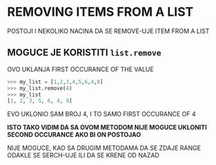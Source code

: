 # REMOVING ITEMS FROM A LIST

POSTOJI I NEKOLIKO NACINA DA SE REMOVE-UJE ITEM FROM A LIST

## MOGUCE JE KORISTITI `list.remove`

OVO UKLANJA FIRST OCCURANCE OF THE VALUE

```py
>>> my_list = [1,2,3,4,5,6,4,8]
>>> my_list.remove(4)
>>> my_list
[1, 2, 3, 5, 6, 4, 8]
```

EVO UKLONIO SAM BROJ 4, I TO SAMO FIRST OCCURANCE OF 4

**ISTO TAKO VIDIM DA SA OVOM METODOM NIJE MOGUCE UKLONITI SECOND OCCURANCE AKO BI ON POSTOJAO**

NIJE MOGUCE, KAO SA DRUGIM METODAMA DA SE ZDAJE RANGE ODAKLE SE SERCH-UJE ILI DA SE KRENE OD NAZAD
